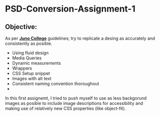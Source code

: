 # PSD-Conversion-Assignment-1

## Objective:

As per **[Juno College](https://junocollege.com)** guidelines; try to replicate a desing as accurately and consistently as posible. 
- Using fluid design
- Media Queries
- Dynamic measurements
- Wrappers 
- CSS Setup snippet
- Images with alt text
- Consistent naming convention thoroughout
- 

In this first assignemt, I tried to push myself to use as less backgorund images as posible to include image descriptions for accessibility and making use of relatively new CSS properties (like object-fit). 
